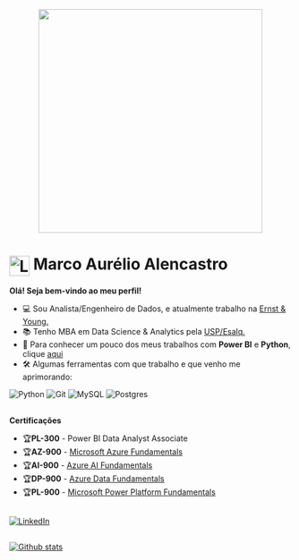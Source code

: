 <div align="center">
  <img src="https://gestionproxima.com/wp-content/uploads/2023/09/PowerBI_Animation.gif" width="400" height="auto"/>
</div>
<h1>
    <a href="https://elidianaandrade.github.io/">
     <img align="center" alt="Logo Marco Alencastro" width="36px" src="https://cdn-icons-png.flaticon.com/512/246/246569.png"></a>
    <span>Marco Aurélio Alencastro</span>
</h1>

<p align="justify">
  <b>Olá! Seja bem-vindo ao meu perfil!</b>
  <br>
  <ul>
    <li>💻 Sou Analista/Engenheiro de Dados, e atualmente trabalho na <a href="https://www.ey.com/en_br" target="_blank">Ernst & Young.</a></li>
    <li>📚 Tenho MBA em Data Science & Analytics pela <a href="https://mbauspesalq.com/" target="_blank">USP/Esalq.</a></li>
    <li>🔗 Para conhecer um pouco dos meus trabalhos com <b>Power BI</b> e <b>Python</b>, clique <a href="https://allen87.com.br" target="_blank">aqui</a></li>
    <li>🛠️ Algumas ferramentas com que trabalho e que venho me aprimorando:</li>
  </ul>
</p>

![Python](https://img.shields.io/badge/python-%23316192.svg?style=for-the-badge&logo=python&logoColor=white) ![Git](https://img.shields.io/badge/git-%23F05033.svg?style=for-the-badge&logo=git&logoColor=white) ![MySQL](https://img.shields.io/badge/mysql-%2300f.svg?style=for-the-badge&logo=mysql&logoColor=white) ![Postgres](https://img.shields.io/badge/postgres-%23316192.svg?style=for-the-badge&logo=postgresql&logoColor=white) 

##
<p align="justify">
  <b>Certificações</b>
  <br>
  <ul>
    <li>🏆<b>PL-300</b> - Power BI Data Analyst Associate</li>
    <li>🏆<b>AZ-900</b> - <a href="https://learn.microsoft.com/pt-br/credentials/certifications/azure-fundamentals/?practice-assessment-type=certification" target="_blank">Microsoft Azure Fundamentals</a></li>
    <li>🏆<b>AI-900</b> - <a href="https://learn.microsoft.com/pt-br/credentials/certifications/azure-ai-fundamentals/?practice-assessment-type=certification" target="_blank">Azure AI Fundamentals</a></li>
    <li>🏆<b>DP-900</b> - <a href="https://learn.microsoft.com/pt-br/credentials/certifications/azure-data-fundamentals/?practice-assessment-type=certification" target="_blank">Azure Data Fundamentals</a></li>
    <li>🏆<b>PL-900</b> - <a href="https://learn.microsoft.com/pt-br/credentials/certifications/power-platform-fundamentals/?practice-assessment-type=certification" target="_blank">Microsoft Power Platform Fundamentals</a></li>
  </ul>
</p>

##
[![LinkedIn](https://img.shields.io/badge/-LinkedIn-0E76A8?style=for-the-badge&logo=linkedin&logoColor=FFF&color:0E76A8)](https://www.linkedin.com/in/marco-alencastro/)
<!--[![Tableau](https://img.shields.io/badge/-Tableau-000?style=for-the-badge&logo=tableau&logoColor=FFF&color:FFF)](https://public.tableau.com/app/profile/marco.alencastro/)-->

##
[![Github stats](https://github-readme-stats.vercel.app/api?username=Marco87&theme=blue&show_icons=true&count_private=true)](https://github.com/Marco87)
